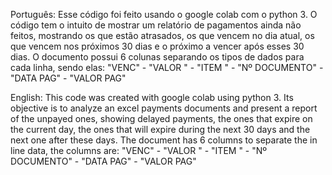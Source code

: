 Português:
  Esse código foi feito usando o google colab com o python 3. O código tem o intuito de mostrar um relatório de pagamentos ainda não feitos, mostrando os que estão atrasados, os que vencem no dia atual, os que vencem nos próximos 30 dias e o próximo a vencer após esses 30 dias. O documento possui 6 colunas separando os tipos de dados para cada linha, sendo elas: "VENC" - "VALOR " - "ITEM " - "Nº DOCUMENTO" - "DATA PAG" - "VALOR PAG" 

English:
  This code was created with google colab using python 3. Its objective is to analyze an excel payments documents and present a report of the unpayed ones, showing delayed payments, the ones that expire on the current day, the ones that will expire during the next 30 days and the next one after these days. The document has 6 columns to separate the in line data, the columns are: "VENC" - "VALOR " - "ITEM " - "Nº DOCUMENTO" - "DATA PAG" - "VALOR PAG"
